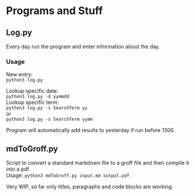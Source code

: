 # Programs and Stuff

## Log.py

Every day run the program and enter information about the day.

### Usage

New entry:  
`python3 log.py`

Lookup specific date:  
`python3 log.py -d yymmdd`  
Lookup specific term:  
`python3 log.py -s SearchTerm yy`  
or  
`python3 log.py -s SearchTerm yymm`

Program will automatically add results to yesterday if run before 1300. 

## mdToGroff.py

Script to convert a standard markdown file to a groff file and then compile it into a pdf.  
Usage: `python3 mdToGroff.py input.md output.pdf`

Very WIP, so far only titles, paragraphs and code blocks are working. 
